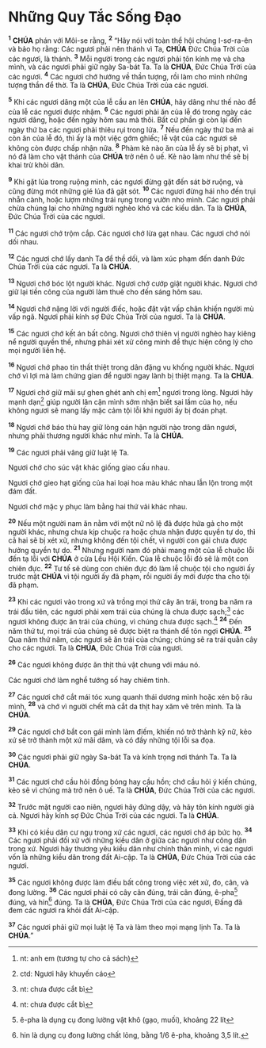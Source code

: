 # Những Quy Tắc Sống Đạo
<sup><b>1</b></sup> **CHÚA** phán với Môi-se rằng, <sup><b>2</b></sup> “Hãy nói với toàn thể hội chúng I-sơ-ra-ên và bảo họ rằng: Các ngươi phải nên thánh vì Ta, **CHÚA** Đức Chúa Trời của các ngươi, là thánh. <sup><b>3</b></sup> Mỗi người trong các ngươi phải tôn kính mẹ và cha mình, và các ngươi phải giữ ngày Sa-bát Ta. Ta là **CHÚA**, Đức Chúa Trời của các ngươi. <sup><b>4</b></sup> Các ngươi chớ hướng về thần tượng, rồi làm cho mình những tượng thần để thờ. Ta là **CHÚA**, Đức Chúa Trời của các ngươi.

<sup><b>5</b></sup> Khi các ngươi dâng một của lễ cầu an lên **CHÚA**, hãy dâng như thế nào để của lễ các ngươi được nhậm. <sup><b>6</b></sup> Các ngươi phải ăn của lễ đó trong ngày các ngươi dâng, hoặc đến ngày hôm sau mà thôi. Bất cứ phần gì còn lại đến ngày thứ ba các ngươi phải thiêu rụi trong lửa. <sup><b>7</b></sup> Nếu đến ngày thứ ba mà ai còn ăn của lễ đó, thì ấy là một việc gớm ghiếc; lễ vật của các ngươi sẽ không còn được chấp nhận nữa. <sup><b>8</b></sup> Phàm kẻ nào ăn của lễ ấy sẽ bị phạt, vì nó đã làm cho vật thánh của **CHÚA** trở nên ô uế. Kẻ nào làm như thế sẽ bị khai trừ khỏi dân.

<sup><b>9</b></sup> Khi gặt lúa trong ruộng mình, các ngươi đừng gặt đến sát bờ ruộng, và cũng đừng mót những gié lúa đã gặt sót. <sup><b>10</b></sup> Các ngươi đừng hái nho đến trụi nhẵn cành, hoặc lượm những trái rụng trong vườn nho mình. Các ngươi phải chừa chúng lại cho những người nghèo khó và các kiều dân. Ta là **CHÚA**, Đức Chúa Trời của các ngươi.

<sup><b>11</b></sup> Các ngươi chớ trộm cắp. Các ngươi chớ lừa gạt nhau. Các ngươi chớ nói dối nhau.

<sup><b>12</b></sup> Các ngươi chớ lấy danh Ta để thề dối, và làm xúc phạm đến danh Đức Chúa Trời của các ngươi. Ta là **CHÚA**.

<sup><b>13</b></sup> Ngươi chớ bóc lột người khác. Ngươi chớ cướp giật người khác. Ngươi chớ giữ lại tiền công của người làm thuê cho đến sáng hôm sau.

<sup><b>14</b></sup> Ngươi chớ nặng lời với người điếc, hoặc đặt vật vấp chân khiến người mù vấp ngã. Ngươi phải kính sợ Đức Chúa Trời của ngươi. Ta là **CHÚA**.

<sup><b>15</b></sup> Các ngươi chớ kết án bất công. Ngươi chớ thiên vị người nghèo hay kiêng nể người quyền thế, nhưng phải xét xử công minh để thực hiện công lý cho mọi người liên hệ.

<sup><b>16</b></sup> Ngươi chớ phao tin thất thiệt trong dân đặng vu khống người khác. Ngươi chớ vì lợi mà làm chứng gian để người ngay lành bị thiệt mạng. Ta là **CHÚA**.

<sup><b>17</b></sup> Ngươi chớ giữ mãi sự ghen ghét anh chị em[^1-2e5ee336-6418-4b59-be22-4aaac83ece37] ngươi trong lòng. Ngươi hãy mạnh dạn[^2-2e5ee336-6418-4b59-be22-4aaac83ece37] giúp người lân cận mình sớm nhận biết sai lầm của họ, nếu không ngươi sẽ mang lấy mặc cảm tội lỗi khi người ấy bị đoán phạt.

<sup><b>18</b></sup> Ngươi chớ báo thù hay giữ lòng oán hận người nào trong dân ngươi, nhưng phải thương người khác như mình. Ta là **CHÚA**.

<sup><b>19</b></sup> Các ngươi phải vâng giữ luật lệ Ta.

Ngươi chớ cho súc vật khác giống giao cấu nhau.

Ngươi chớ gieo hạt giống của hai loại hoa màu khác nhau lẫn lộn trong một đám đất.

Ngươi chớ mặc y phục làm bằng hai thứ vải khác nhau.

<sup><b>20</b></sup> Nếu một người nam ăn nằm với một nữ nô lệ đã được hứa gả cho một người khác, nhưng chưa kịp chuộc ra hoặc chưa nhận được quyền tự do, thì cả hai sẽ bị xét xử, nhưng không đến tội chết, vì người con gái chưa được hưởng quyền tự do. <sup><b>21</b></sup> Nhưng người nam đó phải mang một của lễ chuộc lỗi đến tạ lỗi với **CHÚA** ở cửa Lều Hội Kiến. Của lễ chuộc lỗi đó sẽ là một con chiên đực. <sup><b>22</b></sup> Tư tế sẽ dùng con chiên đực đó làm lễ chuộc tội cho người ấy trước mặt **CHÚA** vì tội người ấy đã phạm, rồi người ấy mới được tha cho tội đã phạm.

<sup><b>23</b></sup> Khi các ngươi vào trong xứ và trồng mọi thứ cây ăn trái, trong ba năm ra trái đầu tiên, các ngươi phải xem trái của chúng là chưa được sạch;[^3-2e5ee336-6418-4b59-be22-4aaac83ece37] các ngươi không được ăn trái của chúng, vì chúng chưa được sạch.[^4-2e5ee336-6418-4b59-be22-4aaac83ece37] <sup><b>24</b></sup> Đến năm thứ tư, mọi trái của chúng sẽ được biệt ra thánh để tôn ngợi **CHÚA**. <sup><b>25</b></sup> Qua năm thứ năm, các ngươi sẽ ăn trái của chúng; chúng sẽ ra trái quằn cây cho các ngươi. Ta là **CHÚA**, Đức Chúa Trời của ngươi.

<sup><b>26</b></sup> Các ngươi không được ăn thịt thú vật chung với máu nó.

Các ngươi chớ làm nghề tướng số hay chiêm tinh.

<sup><b>27</b></sup> Các ngươi chớ cắt mái tóc xung quanh thái dương mình hoặc xén bộ râu mình, <sup><b>28</b></sup> và chớ vì người chết mà cắt da thịt hay xăm vẽ trên mình. Ta là **CHÚA**.

<sup><b>29</b></sup> Các ngươi chớ bắt con gái mình làm điếm, khiến nó trở thành kỹ nữ, kẻo xứ sẽ trở thành một xứ mãi dâm, và có đầy những tội lỗi sa đọa.

<sup><b>30</b></sup> Các ngươi phải giữ ngày Sa-bát Ta và kính trọng nơi thánh Ta. Ta là **CHÚA**.

<sup><b>31</b></sup> Các ngươi chớ cầu hỏi đồng bóng hay cầu hồn; chớ cầu hỏi ý kiến chúng, kẻo sẽ vì chúng mà trở nên ô uế. Ta là **CHÚA**, Đức Chúa Trời của các ngươi.

<sup><b>32</b></sup> Trước mặt người cao niên, ngươi hãy đứng dậy, và hãy tôn kính người già cả. Ngươi hãy kính sợ Đức Chúa Trời của các ngươi. Ta là **CHÚA**.

<sup><b>33</b></sup> Khi có kiều dân cư ngụ trong xứ các ngươi, các ngươi chớ áp bức họ. <sup><b>34</b></sup> Các ngươi phải đối xử với những kiều dân ở giữa các ngươi như công dân trong xứ. Ngươi hãy thương yêu kiều dân như chính thân mình, vì các ngươi vốn là những kiều dân trong đất Ai-cập. Ta là **CHÚA**, Đức Chúa Trời của các ngươi.

<sup><b>35</b></sup> Các ngươi không được làm điều bất công trong việc xét xử, đo, cân, và đong lường. <sup><b>36</b></sup> Các ngươi phải có cây cân đúng, trái cân đúng, ê-pha[^5-2e5ee336-6418-4b59-be22-4aaac83ece37] đúng, và hin[^6-2e5ee336-6418-4b59-be22-4aaac83ece37] đúng. Ta là **CHÚA**, Đức Chúa Trời của các ngươi, Đấng đã đem các ngươi ra khỏi đất Ai-cập.

<sup><b>37</b></sup> Các ngươi phải giữ mọi luật lệ Ta và làm theo mọi mạng lịnh Ta. Ta là **CHÚA**.”

[^1-2e5ee336-6418-4b59-be22-4aaac83ece37]: nt: anh em (tương tự cho cả sách)
[^2-2e5ee336-6418-4b59-be22-4aaac83ece37]: ctd: Ngươi hãy khuyến cáo
[^3-2e5ee336-6418-4b59-be22-4aaac83ece37]: nt: chưa được cắt bì
[^4-2e5ee336-6418-4b59-be22-4aaac83ece37]: nt: chưa được cắt bì
[^5-2e5ee336-6418-4b59-be22-4aaac83ece37]: ê-pha là dụng cụ đong lường vật khô (gạo, muối), khoảng 22 lít
[^6-2e5ee336-6418-4b59-be22-4aaac83ece37]: hin là dụng cụ đong lường chất lỏng, bằng 1/6 ê-pha, khoảng 3,5 lít.